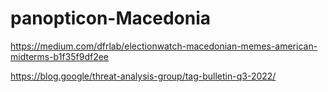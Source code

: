 # panopticon-Macedonia

https://medium.com/dfrlab/electionwatch-macedonian-memes-american-midterms-b1f35f9df2ee

https://blog.google/threat-analysis-group/tag-bulletin-q3-2022/
